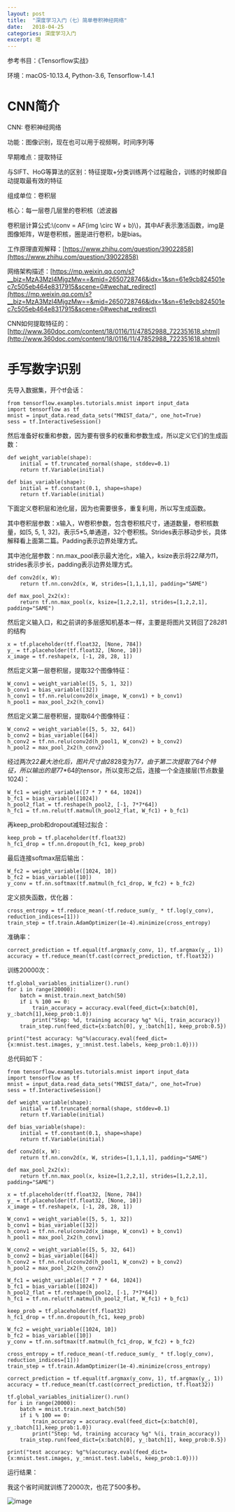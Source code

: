 ```yaml
---
layout: post
title:  "深度学习入门（七）简单卷积神经网络"
date:   2018-04-25
categories: 深度学习入门
excerpt: 嗯
---
```

<script src="https://cdnjs.cloudflare.com/ajax/libs/mathjax/2.7.1/MathJax.js?config=default" id=""></script>

参考书目：《Tensorflow实战》

环境：macOS-10.13.4, Python-3.6, Tensorflow-1.4.1

# CNN简介

CNN: 卷积神经网络

功能：图像识别，现在也可以用于视频啊，时间序列等

早期难点：提取特征

与SIFT、HoG等算法的区别：特征提取+分类训练两个过程融合，训练的时候即自动提取最有效的特征

组成单位：卷积层

核心：每一层卷几层里的卷积核（滤波器

卷积层计算公式:\\(conv = AF(img \circ W + b)\\)，其中AF表示激活函数，img是图像矩阵，W是卷积核，圈是进行卷积，b是bias。

工作原理直观解释：[https://www.zhihu.com/question/39022858](https://www.zhihu.com/question/39022858)

网络架构描述：[https://mp.weixin.qq.com/s?__biz=MzA3MzI4MjgzMw==&mid=2650728746&idx=1&sn=61e9cb824501ec7c505eb464e8317915&scene=0#wechat_redirect](https://mp.weixin.qq.com/s?__biz=MzA3MzI4MjgzMw==&mid=2650728746&idx=1&sn=61e9cb824501ec7c505eb464e8317915&scene=0#wechat_redirect)

CNN如何提取特征的：[http://www.360doc.com/content/18/0116/11/47852988_722351618.shtml](http://www.360doc.com/content/18/0116/11/47852988_722351618.shtml)

# 手写数字识别

先导入数据集，开个tf会话：

```
from tensorflow.examples.tutorials.mnist import input_data
import tensorflow as tf
mnist = input_data.read_data_sets("MNIST_data/", one_hot=True)
sess = tf.InteractiveSession()
```

然后准备好权重和参数，因为要有很多的权重和参数生成，所以定义它们的生成函数：

```
def weight_variable(shape):
    initial = tf.truncated_normal(shape, stddev=0.1)
    return tf.Variable(initial)

def bias_variable(shape):
    initial = tf.constant(0.1, shape=shape)
    return tf.Variable(initial)
```

下面定义卷积层和池化层，因为也需要很多，重复利用，所以写生成函数。

其中卷积层参数：x输入，W卷积参数，包含卷积核尺寸，通道数量，卷积核数量，如[5, 5, 1, 32]，表示5*5,单通道，32个卷积核。Strides表示移动步长，具体解释看上面第二篇。Padding表示边界处理方式。

其中池化层参数：nn.max_pool表示最大池化，x输入，ksize表示将2*2降为1*1，strides表示步长，padding表示边界处理方式。

```
def conv2d(x, W):
    return tf.nn.conv2d(x, W, strides=[1,1,1,1], padding="SAME")

def max_pool_2x2(x):
    return tf.nn.max_pool(x, ksize=[1,2,2,1], strides=[1,2,2,1], padding="SAME")
```

然后定义输入口，和之前讲的多层感知机基本一样，主要是将图片又转回了28*28*1的结构

```
x = tf.placeholder(tf.float32, [None, 784])
y_ = tf.placeholder(tf.float32, [None, 10])
x_image = tf.reshape(x, [-1, 28, 28, 1])
```

然后定义第一层卷积层，提取32个图像特征：

```
W_conv1 = weight_variable([5, 5, 1, 32])
b_conv1 = bias_variable([32])
h_conv1 = tf.nn.relu(conv2d(x_image, W_conv1) + b_conv1)
h_pool1 = max_pool_2x2(h_conv1)
```

然后定义第二层卷积层，提取64个图像特征：

```
W_conv2 = weight_variable([5, 5, 32, 64])
b_conv2 = bias_variable([64])
h_conv2 = tf.nn.relu(conv2d(h_pool1, W_conv2) + b_conv2)
h_pool2 = max_pool_2x2(h_conv2)
```

经过两次2*2最大池化后，图片尺寸由28*28变为7*7，由于第二次提取了64个特征，所以输出的是7*7*64的tensor，所以变形之后，连接一个全连接层(节点数量1024)：

```
W_fc1 = weight_variable([7 * 7 * 64, 1024])
b_fc1 = bias_variable([1024])
h_pool2_flat = tf.reshape(h_pool2, [-1, 7*7*64])
h_fc1 = tf.nn.relu(tf.matmul(h_pool2_flat, W_fc1) + b_fc1)
```

再keep_prob和dropout减轻过拟合：

```
keep_prob = tf.placeholder(tf.float32)
h_fc1_drop = tf.nn.dropout(h_fc1, keep_prob)
```

最后连接softmax层后输出：

```
W_fc2 = weight_variable([1024, 10])
b_fc2 = bias_variable([10])
y_conv = tf.nn.softmax(tf.matmul(h_fc1_drop, W_fc2) + b_fc2)
```

定义损失函数，优化器：

```
cross_entropy = tf.reduce_mean(-tf.reduce_sum(y_ * tf.log(y_conv), reduction_indices=[1]))
train_step = tf.train.AdamOptimizer(1e-4).minimize(cross_entropy)
```

准确率：

```
correct_prediction = tf.equal(tf.argmax(y_conv, 1), tf.argmax(y_, 1))
accuracy = tf.reduce_mean(tf.cast(correct_prediction, tf.float32))
```

训练20000次：

```
tf.global_variables_initializer().run()
for i in range(20000):
    batch = mnist.train.next_batch(50)
    if i % 100 == 0:
        train_accuracy = accuracy.eval(feed_dict={x:batch[0], y_:batch[1],keep_prob:1.0})
        print("Step: %d, training accuracy %g" %(i, train_accuracy))
    train_step.run(feed_dict={x:batch[0], y_:batch[1], keep_prob:0.5})

print("test accuracy: %g"%(accuracy.eval(feed_dict={x:mnist.test.images, y_:mnist.test.labels, keep_prob:1.0})))
```

总代码如下：

```
from tensorflow.examples.tutorials.mnist import input_data
import tensorflow as tf
mnist = input_data.read_data_sets("MNIST_data/", one_hot=True)
sess = tf.InteractiveSession()

def weight_variable(shape):
    initial = tf.truncated_normal(shape, stddev=0.1)
    return tf.Variable(initial)

def bias_variable(shape):
    initial = tf.constant(0.1, shape=shape)
    return tf.Variable(initial)

def conv2d(x, W):
    return tf.nn.conv2d(x, W, strides=[1,1,1,1], padding="SAME")

def max_pool_2x2(x):
    return tf.nn.max_pool(x, ksize=[1,2,2,1], strides=[1,2,2,1], padding="SAME")

x = tf.placeholder(tf.float32, [None, 784])
y_ = tf.placeholder(tf.float32, [None, 10])
x_image = tf.reshape(x, [-1, 28, 28, 1])

W_conv1 = weight_variable([5, 5, 1, 32])
b_conv1 = bias_variable([32])
h_conv1 = tf.nn.relu(conv2d(x_image, W_conv1) + b_conv1)
h_pool1 = max_pool_2x2(h_conv1)

W_conv2 = weight_variable([5, 5, 32, 64])
b_conv2 = bias_variable([64])
h_conv2 = tf.nn.relu(conv2d(h_pool1, W_conv2) + b_conv2)
h_pool2 = max_pool_2x2(h_conv2)

W_fc1 = weight_variable([7 * 7 * 64, 1024])
b_fc1 = bias_variable([1024])
h_pool2_flat = tf.reshape(h_pool2, [-1, 7*7*64])
h_fc1 = tf.nn.relu(tf.matmul(h_pool2_flat, W_fc1) + b_fc1)

keep_prob = tf.placeholder(tf.float32)
h_fc1_drop = tf.nn.dropout(h_fc1, keep_prob)

W_fc2 = weight_variable([1024, 10])
b_fc2 = bias_variable([10])
y_conv = tf.nn.softmax(tf.matmul(h_fc1_drop, W_fc2) + b_fc2)

cross_entropy = tf.reduce_mean(-tf.reduce_sum(y_ * tf.log(y_conv), reduction_indices=[1]))
train_step = tf.train.AdamOptimizer(1e-4).minimize(cross_entropy)

correct_prediction = tf.equal(tf.argmax(y_conv, 1), tf.argmax(y_, 1))
accuracy = tf.reduce_mean(tf.cast(correct_prediction, tf.float32))

tf.global_variables_initializer().run()
for i in range(20000):
    batch = mnist.train.next_batch(50)
    if i % 100 == 0:
        train_accuracy = accuracy.eval(feed_dict={x:batch[0], y_:batch[1],keep_prob:1.0})
        print("Step: %d, training accuracy %g" %(i, train_accuracy))
    train_step.run(feed_dict={x:batch[0], y_:batch[1], keep_prob:0.5})

print("test accuracy: %g"%(accuracy.eval(feed_dict={x:mnist.test.images, y_:mnist.test.labels, keep_prob:1.0})))
```

运行结果：

我这个省时间就训练了2000次，也花了500多秒。

![image](/img/dl6.png)

